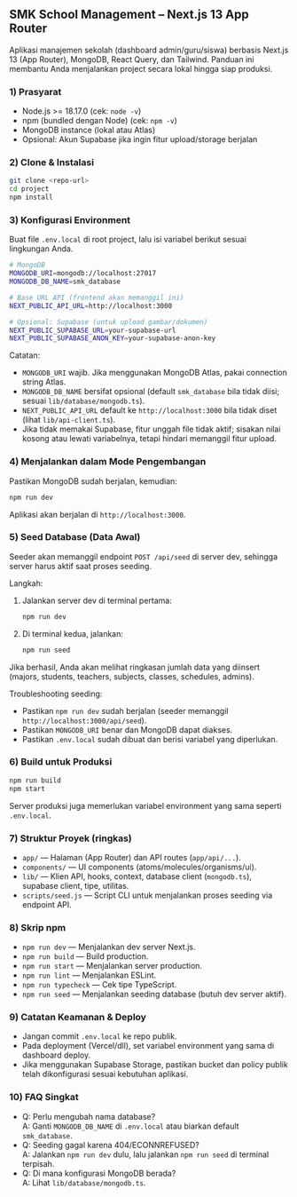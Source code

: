 ## SMK School Management – Next.js 13 App Router

Aplikasi manajemen sekolah (dashboard admin/guru/siswa) berbasis Next.js 13 (App Router), MongoDB, React Query, dan Tailwind. Panduan ini membantu Anda menjalankan project secara lokal hingga siap produksi.

### 1) Prasyarat

- Node.js >= 18.17.0 (cek: `node -v`)
- npm (bundled dengan Node) (cek: `npm -v`)
- MongoDB instance (lokal atau Atlas)
- Opsional: Akun Supabase jika ingin fitur upload/storage berjalan

### 2) Clone & Instalasi

```bash
git clone <repo-url>
cd project
npm install
```

### 3) Konfigurasi Environment

Buat file `.env.local` di root project, lalu isi variabel berikut sesuai lingkungan Anda.

```bash
# MongoDB
MONGODB_URI=mongodb://localhost:27017
MONGODB_DB_NAME=smk_database

# Base URL API (frontend akan memanggil ini)
NEXT_PUBLIC_API_URL=http://localhost:3000

# Opsional: Supabase (untuk upload gambar/dokumen)
NEXT_PUBLIC_SUPABASE_URL=your-supabase-url
NEXT_PUBLIC_SUPABASE_ANON_KEY=your-supabase-anon-key
```

Catatan:

- `MONGODB_URI` wajib. Jika menggunakan MongoDB Atlas, pakai connection string Atlas.
- `MONGODB_DB_NAME` bersifat opsional (default `smk_database` bila tidak diisi; sesuai `lib/database/mongodb.ts`).
- `NEXT_PUBLIC_API_URL` default ke `http://localhost:3000` bila tidak diset (lihat `lib/api-client.ts`).
- Jika tidak memakai Supabase, fitur unggah file tidak aktif; sisakan nilai kosong atau lewati variabelnya, tetapi hindari memanggil fitur upload.

### 4) Menjalankan dalam Mode Pengembangan

Pastikan MongoDB sudah berjalan, kemudian:

```bash
npm run dev
```

Aplikasi akan berjalan di `http://localhost:3000`.

### 5) Seed Database (Data Awal)

Seeder akan memanggil endpoint `POST /api/seed` di server dev, sehingga server harus aktif saat proses seeding.

Langkah:

1. Jalankan server dev di terminal pertama:
   ```bash
   npm run dev
   ```
2. Di terminal kedua, jalankan:
   ```bash
   npm run seed
   ```

Jika berhasil, Anda akan melihat ringkasan jumlah data yang diinsert (majors, students, teachers, subjects, classes, schedules, admins).

Troubleshooting seeding:

- Pastikan `npm run dev` sudah berjalan (seeder memanggil `http://localhost:3000/api/seed`).
- Pastikan `MONGODB_URI` benar dan MongoDB dapat diakses.
- Pastikan `.env.local` sudah dibuat dan berisi variabel yang diperlukan.

### 6) Build untuk Produksi

```bash
npm run build
npm start
```

Server produksi juga memerlukan variabel environment yang sama seperti `.env.local`.

### 7) Struktur Proyek (ringkas)

- `app/` — Halaman (App Router) dan API routes (`app/api/...`).
- `components/` — UI components (atoms/molecules/organisms/ui).
- `lib/` — Klien API, hooks, context, database client (`mongodb.ts`), supabase client, tipe, utilitas.
- `scripts/seed.js` — Script CLI untuk menjalankan proses seeding via endpoint API.

### 8) Skrip npm

- `npm run dev` — Menjalankan dev server Next.js.
- `npm run build` — Build production.
- `npm run start` — Menjalankan server production.
- `npm run lint` — Menjalankan ESLint.
- `npm run typecheck` — Cek tipe TypeScript.
- `npm run seed` — Menjalankan seeding database (butuh dev server aktif).

### 9) Catatan Keamanan & Deploy

- Jangan commit `.env.local` ke repo publik.
- Pada deployment (Vercel/dll), set variabel environment yang sama di dashboard deploy.
- Jika menggunakan Supabase Storage, pastikan bucket dan policy publik telah dikonfigurasi sesuai kebutuhan aplikasi.

### 10) FAQ Singkat

- Q: Perlu mengubah nama database?  
  A: Ganti `MONGODB_DB_NAME` di `.env.local` atau biarkan default `smk_database`.
- Q: Seeding gagal karena 404/ECONNREFUSED?  
  A: Jalankan `npm run dev` dulu, lalu jalankan `npm run seed` di terminal terpisah.
- Q: Di mana konfigurasi MongoDB berada?  
  A: Lihat `lib/database/mongodb.ts`.
